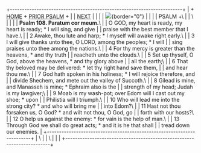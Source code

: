 +-----------------------------------------------------------------------+
| \+ [HOME](../index.html) + [PRIOR PSALM](Ps107.html) +                |
| [NEXT](Ps109.html)                                                    |
|                                                                       |
| ![](http://stats.superstats.com/b/ss/DAVIDMCMANNES/1){border="0"}     |
|                                                                       |
| PSALM +\                                                              |
| \                                                                     |
|                                                                       |
| **Psalm 108. Paratum cor meum.**\                                     |
| O GOD, my heart is ready, my heart is ready; \* I will sing, and give |
| praise with the best member that I have.\                             |
| 2 Awake, thou lute and harp; \* I myself will awake right early.\     |
| 3 I will give thanks unto thee, O LORD, among the peoples; \* I will  |
| sing praises unto thee among the nations.\                            |
| 4 For thy mercy is greater than the heavens, \* and thy truth         |
| reacheth unto the clouds.\                                            |
| 5 Set up thyself, O God, above the heavens, \* and thy glory above    |
| all the earth;\                                                       |
| 6 That thy beloved may be delivered: \* let thy right hand save them, |
| and hear thou me.\                                                    |
| 7 God hath spoken in his holiness; \* I will rejoice therefore, and   |
| divide Shechem, and mete out the valley of Succoth.\                  |
| 8 Gilead is mine, and Manasseh is mine; \* Ephraim also is the        |
| strength of my head; Judah is my lawgiver;\                           |
| 9 Moab is my wash-pot; over Edom will I cast out my shoe; \* upon     |
| Philistia will I triumph.\                                            |
| 10 Who will lead me into the strong city? \* and who will bring me    |
| into Edom?\                                                           |
| 11 Hast not thou forsaken us, O God? \* and wilt not thou, O God, go  |
| forth with our hosts?\                                                |
| 12 O help us against the enemy: \* for vain is the help of man.\      |
| 13 Through God we shall do great acts; \* and it is he that shall     |
| tread down our enemies.                                               |
+-----------------------------------------------------------------------+
| \                                                                     |
| \                                                                     |
| [](http://www.episcopalnet.org/DBS/DOR.html)                          |
+-----------------------------------------------------------------------+
